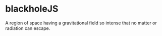 # blackholeJS
A region of space having a gravitational field so intense that no matter or radiation can escape.
